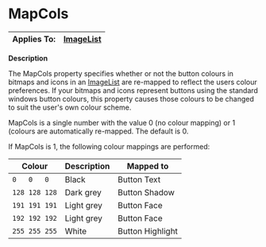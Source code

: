




<h1 class="heading"><span class="name">MapCols</span></h1>

| Applies To: | [ImageList](./imagelist.md) |
| --- | ---  |


**Description**


The MapCols property specifies whether or not the button colours in bitmaps and icons in an [ImageList](./imagelist.md) are re-mapped to reflect the users colour preferences. If your bitmaps and icons represent buttons using the standard windows button colours, this property causes those colours to be changed to suit the user's own colour scheme.


MapCols is a single number with the value 0 (no colour mapping) or 1 (colours are automatically re-mapped. The default is 0.


If MapCols is 1, the following colour mappings are performed:


| Colour | Description | Mapped to |
| --- | --- | ---  |
| `0   0   0` | Black | Button Text |
| `128 128 128` | Dark grey | Button Shadow |
| `191 191 191` | Light grey | Button Face |
| `192 192 192` | Light grey | Button Face |
| `255 255 255` | White | Button Highlight |



